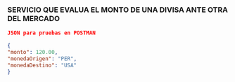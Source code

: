 
### SERVICIO QUE EVALUA EL MONTO DE UNA DIVISA ANTE OTRA DEL MERCADO
```json
JSON para pruebas en POSTMAN

{
"monto": 120.00,
"monedaOrigen": "PER",
"monedaDestino": "USA"
}
```

